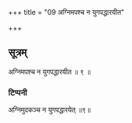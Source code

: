 +++
title = "09 अग्निमपश्च न युगपद्धारयीत"

+++
## सूत्रम्
अग्निमपश्च न युगपद्धारयीत ॥ ९ ॥  
### टिप्पनी
अग्निमुदकञ्च न युगपद्धारयेत् ॥९॥  
